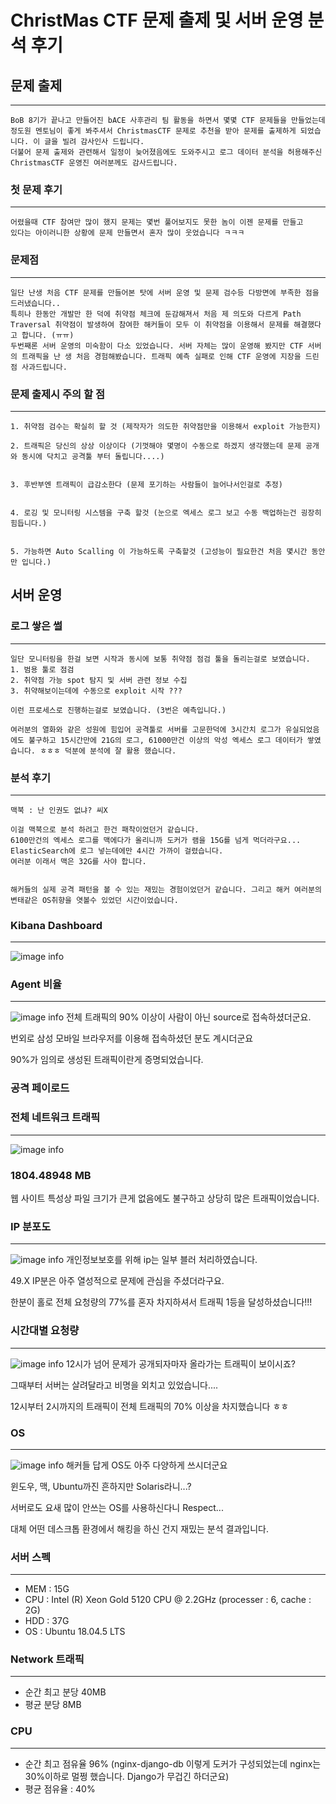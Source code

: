 # ChristMas CTF 문제 출제 및 서버 운영 분석 후기


## 문제 출제
---
    BoB 8기가 끝나고 만들어진 bACE 사후관리 팀 활동을 하면서 몇몇 CTF 문제들을 만들었는데
    정도원 멘토님이 좋게 봐주셔서 ChristmasCTF 문제로 추천을 받아 문제를 출제하게 되었습니다. 이 글을 빌려 감사인사 드립니다.
    더불어 문제 출제와 관련해서 일정이 늦어졌음에도 도와주시고 로그 데이터 분석을 허용해주신 ChristmasCTF 운영진 여러분께도 감사드립니다.


### 첫 문제 후기
---
    어렸을때 CTF 참여만 많이 했지 문제는 몇번 풀어보지도 못한 놈이 이젠 문제를 만들고 
    있다는 아이러니한 상황에 문제 만들면서 혼자 많이 웃었습니다 ㅋㅋㅋ

### 문제점 
---
    일단 난생 처음 CTF 문제를 만들어본 탓에 서버 운영 및 문제 검수등 다방면에 부족한 점을 드러냈습니다.. 
    특히나 한동안 개발만 한 덕에 취약점 체크에 둔감해져서 처음 제 의도와 다르게 Path Traversal 취약점이 발생하여 참여한 해커들이 모두 이 취약점을 이용해서 문제를 해결했다고 합니다. (ㅠㅠ)
    두번째론 서버 운영의 미숙함이 다소 있었습니다. 서버 자체는 많이 운영해 봤지만 CTF 서버의 트래픽을 난 생 처음 경험해봤습니다. 트래픽 예측 실패로 인해 CTF 운영에 지장을 드린점 사과드립니다.


### 문제 출제시 주의 할 점 
---
    1. 취약점 검수는 확실히 할 것 (제작자가 의도한 취약점만을 이용해서 exploit 가능한지)
   
    2. 트래픽은 당신의 상상 이상이다 (기껏해야 몇명이 수동으로 하겠지 생각했는데 문제 공개와 동시에 닥치고 공격툴 부터 돌립니다....)


    3. 후반부엔 트래픽이 급감소한다 (문제 포기하는 사람들이 늘어나서인걸로 추정)


    4. 로깅 및 모니터링 시스템을 구축 할것 (눈으로 엑세스 로그 보고 수동 백업하는건 굉장히 힘듭니다.)


    5. 가능하면 Auto Scalling 이 가능하도록 구축할것 (고성능이 필요한건 처음 몇시간 동안만 입니다.)


## 서버 운영

### 로그 쌓은 썰 
---
    일단 모니터링을 한걸 보면 시작과 동시에 보통 취약점 점검 툴을 돌리는걸로 보였습니다.
    1. 범용 툴로 점검
    2. 취약점 가능 spot 탐지 및 서버 관련 정보 수집
    3. 취약해보이는데에 수동으로 exploit 시작 ??? 

    이런 프로세스로 진행하는걸로 보였습니다. (3번은 예측입니다.)

    여러분의 열화와 같은 성원에 힘입어 공격툴로 서버를 고문한덕에 3시간치 로그가 유실되었음에도 불구하고 15시간만에 21G의 로그, 61000만건 이상의 악성 엑세스 로그 데이터가 쌓였습니다. ㅎㅎㅎ 덕분에 분석에 잘 활용 했습니다.


### 분석 후기 
---

    맥북 : 난 인권도 없냐? 씨X

    이걸 맥북으로 분석 하려고 한건 패착이었던거 같습니다. 
    6100만건의 엑세스 로그를 맥에다가 올리니까 도커가 램을 15G를 넘게 먹더라구요... 
    ElasticSearch에 로그 넣는데에만 4시간 가까이 걸렸습니다.
    여러분 이래서 맥은 32G를 사야 합니다.


    해커들의 실제 공격 패턴을 볼 수 있는 재밌는 경험이었던거 같습니다. 그리고 해커 여러분의
    변태같은 OS취향을 엿볼수 있었던 시간이었습니다.
    

### Kibana Dashboard
---
![image info](./image/dashboard.png)



### Agent 비율 
---
![image info](./image/agent.png)
전체 트래픽의 90% 이상이 사람이 아닌 source로 접속하셨더군요.

번외로 삼성 모바일 브라우저를 이용해 접속하셨던 분도 계시더군요

90%가 임의로 생성된 트래픽이란게 증명되었습니다.


### 공격 페이로드 

### 전체 네트워크 트래픽
---
![image info](./image/traffic.png)

 ### 1804.48948 MB
웹 사이트 특성상 파일 크기가 큰게 없음에도 불구하고 상당히 많은 트래픽이었습니다.


### IP 분포도
---
![image info](./image/ip.png)
개인정보보호를 위해 ip는 일부 블러 처리하였습니다. 

49.X IP분은 아주 열성적으로 문제에 관심을 주셨더라구요.

한분이 홀로 전체 요청량의 77%를 혼자 차지하셔서 트래픽 1등을 달성하셨습니다!!!



### 시간대별 요청량
---
![image info](./image/date.png)
12시가 넘어 문제가 공개되자마자 올라가는 트래픽이 보이시죠?

그때부터 서버는 살려달라고 비명을 외치고 있었습니다....

12시부터 2시까지의 트래픽이 전체 트래픽의 70% 이상을 차지했습니다 ㅎㅎ


### OS
---
![image info](./image/os.png)
해커들 답게 OS도 아주 다양하게 쓰시더군요 

윈도우, 맥, Ubuntu까진 흔하지만 Solaris라니...?  

서버로도 요새 많이 안쓰는 OS를 사용하신다니 Respect...

대체 어떤 데스크톱 환경에서 해킹을 하신 건지 재밌는 분석 결과입니다.

### 서버 스펙 
---
* MEM : 15G
* CPU : Intel (R) Xeon Gold 5120 CPU @ 2.2GHz (processer : 6, cache : 2G)
* HDD : 37G
* OS : Ubuntu 18.04.5 LTS


### Network 트래픽 
---
* 순간 최고 분당 40MB
* 평균 분당 8MB

### CPU
---
* 순간 최고 점유율 96% (nginx-django-db 이렇게 도커가 구성되었는데 nginx는 30%이하로 멀쩡 했습니다. Django가 무겁긴 하더군요)
* 평균 점유율 : 40%
